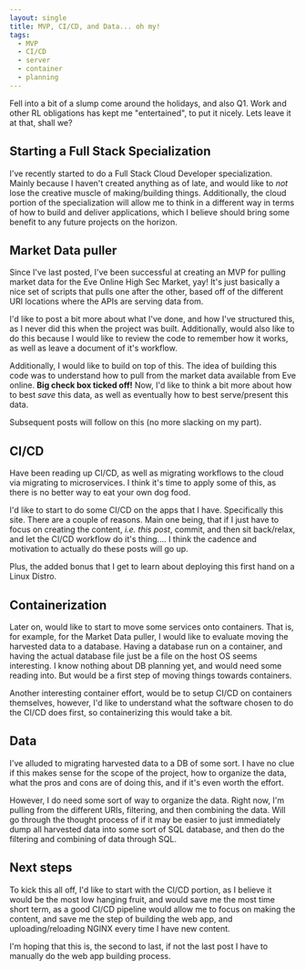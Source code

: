 ```yaml
---
layout: single
title: MVP, CI/CD, and Data... oh my!
tags:
  - MVP
  - CI/CD
  - server
  - container
  - planning
---
```


Fell into a bit of a slump come around the holidays, and also Q1. Work and other RL obligations has kept me "entertained", to put it nicely. Lets leave it at that, shall we?

## Starting a Full Stack Specialization

I've recently started to do a Full Stack Cloud Developer specialization. Mainly because I haven't created anything as of late, and would like to _not_ lose the creative muscle of making/building things. Additionally, the cloud portion of the specialization will allow me to think in a different way in terms of how to build and deliver applications, which I believe should bring some benefit to any future projects on the horizon.

## Market Data puller

Since I've last posted, I've been successful at creating an MVP for pulling market data for the Eve Online High Sec Market, yay! It's just basically a nice set of scripts that pulls one after the other, based off of the different URI locations where the APIs are serving data from.

I'd like to post a bit more about what I've done, and how I've structured this, as I never did this when the project was built. Additionally, would also like to do this because I would like to review the code to remember how it works, as well as leave a document of it's workflow.

Additionally, I would like to build on top of this. The idea of building this code was to understand how to pull from the market data available from Eve online. **Big check box ticked off!** Now, I'd like to think a bit more about how to best *save* this data, as well as eventually how to best serve/present this data.

Subsequent posts will follow on this (no more slacking on my part).

## CI/CD

Have been reading up CI/CD, as well as migrating workflows to the cloud via migrating to microservices. I think it's time to apply some of this, as there is no better way to eat your own dog food.

I'd like to start to do some CI/CD on the apps that I have. Specifically this site. There are a couple of reasons. Main one being, that if I just have to focus on creating the content, *i.e. this post*, commit, and then sit back/relax, and let the CI/CD workflow do it's thing.... I think the cadence and motivation to actually do these posts will go up.

Plus, the added bonus that I get to learn about deploying this first hand on a Linux Distro.

## Containerization

Later on, would like to start to move some services onto containers. That is, for example, for the Market Data puller, I would like to evaluate moving the harvested data to a database. Having a database run on a container, and having the actual database file just be a file on the host OS seems interesting. I know nothing about DB planning yet, and would need some reading into. But would be a first step of moving things towards containers.

Another interesting container effort, would be to setup CI/CD on containers themselves, however, I'd like to understand what the software chosen to do the CI/CD does first, so containerizing this would take a bit.

## Data

I've alluded to migrating harvested data to a DB of some sort. I have no clue if this makes sense for the scope of the project, how to organize the data, what the pros and cons are of doing this, and if it's even worth the effort.

However, I do need some sort of way to organize the data. Right now, I'm pulling from the different URIs, filtering, and then combining the data. Will go through the thought process of if it may be easier to just immediately dump all harvested data into some sort of SQL database, and then do the filtering and combining of data through SQL.

## Next steps

To kick this all off, I'd like to start with the CI/CD portion, as I believe it would be the most low hanging fruit, and would save me the most time short term, as a good CI/CD pipeline would allow me to focus on making the content, and save me the step of building the web app, and uploading/reloading NGINX every time I have new content.

I'm hoping that this is, the second to last, if not the last post I have to manually do the web app building process.
